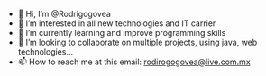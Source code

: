 - 👋 Hi, I’m @Rodrigogovea
- 👀 I’m interested in all new technologies and IT carrier
- 🌱 I’m currently learning and improve programming skills 
- 💞️ I’m looking to collaborate on multiple projects, using java, web technologies...
- 📫 How to reach me at this email: rodirogogovea@live.com.mx

<!---
Rodrigogovea/Rodrigogovea is a ✨ special ✨ repository because its `README.md` (this file) appears on your GitHub profile.
You can click the Preview link to take a look at your changes.
--->
